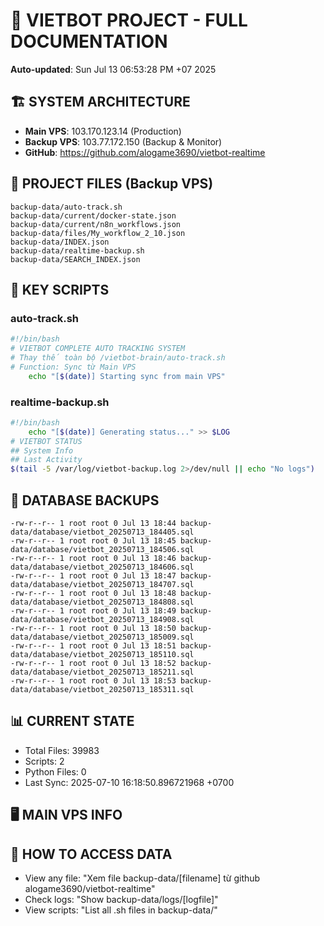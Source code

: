 # 🤖 VIETBOT PROJECT - FULL DOCUMENTATION
**Auto-updated**: Sun Jul 13 06:53:28 PM +07 2025

## 🏗️ SYSTEM ARCHITECTURE
- **Main VPS**: 103.170.123.14 (Production)
- **Backup VPS**: 103.77.172.150 (Backup & Monitor)
- **GitHub**: https://github.com/alogame3690/vietbot-realtime

## 📁 PROJECT FILES (Backup VPS)
```
backup-data/auto-track.sh
backup-data/current/docker-state.json
backup-data/current/n8n_workflows.json
backup-data/files/My_workflow_2_10.json
backup-data/INDEX.json
backup-data/realtime-backup.sh
backup-data/SEARCH_INDEX.json
```

## 🔧 KEY SCRIPTS
### auto-track.sh
```bash
#!/bin/bash
# VIETBOT COMPLETE AUTO TRACKING SYSTEM
# Thay thế toàn bộ /vietbot-brain/auto-track.sh
# Function: Sync từ Main VPS
    echo "[$(date)] Starting sync from main VPS"
```
### realtime-backup.sh
```bash
#!/bin/bash
    echo "[$(date)] Generating status..." >> $LOG
# VIETBOT STATUS
## System Info
## Last Activity
$(tail -5 /var/log/vietbot-backup.log 2>/dev/null || echo "No logs")
```

## 💾 DATABASE BACKUPS
```
-rw-r--r-- 1 root root 0 Jul 13 18:44 backup-data/database/vietbot_20250713_184405.sql
-rw-r--r-- 1 root root 0 Jul 13 18:45 backup-data/database/vietbot_20250713_184506.sql
-rw-r--r-- 1 root root 0 Jul 13 18:46 backup-data/database/vietbot_20250713_184606.sql
-rw-r--r-- 1 root root 0 Jul 13 18:47 backup-data/database/vietbot_20250713_184707.sql
-rw-r--r-- 1 root root 0 Jul 13 18:48 backup-data/database/vietbot_20250713_184808.sql
-rw-r--r-- 1 root root 0 Jul 13 18:49 backup-data/database/vietbot_20250713_184908.sql
-rw-r--r-- 1 root root 0 Jul 13 18:50 backup-data/database/vietbot_20250713_185009.sql
-rw-r--r-- 1 root root 0 Jul 13 18:51 backup-data/database/vietbot_20250713_185110.sql
-rw-r--r-- 1 root root 0 Jul 13 18:52 backup-data/database/vietbot_20250713_185211.sql
-rw-r--r-- 1 root root 0 Jul 13 18:53 backup-data/database/vietbot_20250713_185311.sql
```

## 📊 CURRENT STATE
- Total Files: 39983
- Scripts: 2
- Python Files: 0
- Last Sync: 2025-07-10 16:18:50.896721968 +0700

## 🖥️ MAIN VPS INFO


## 🚨 HOW TO ACCESS DATA
- View any file: "Xem file backup-data/[filename] từ github alogame3690/vietbot-realtime"
- Check logs: "Show backup-data/logs/[logfile]"
- View scripts: "List all .sh files in backup-data/"
